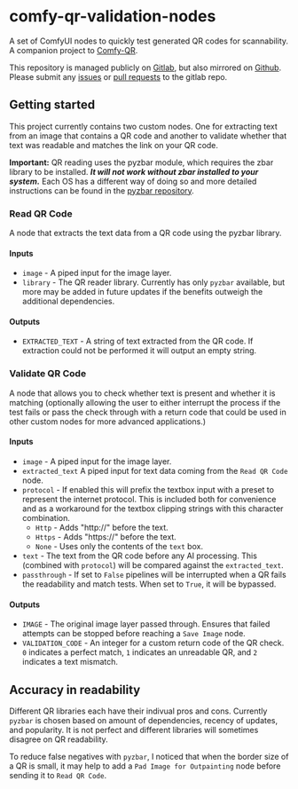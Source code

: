 # comfy-qr-validation-nodes

A set of ComfyUI nodes to quickly test generated QR codes for scannability. A companion project to [Comfy-QR](https://gitlab.com/sofuego-comfy-nodes/ComfyQR).

This repository is managed publicly on [Gitlab](https://gitlab.com/sofuego-comfy-nodes/ComfyQR-scanning-nodes), but also mirrored on [Github](https://github.com/coreyryanhanson/ComfyQR-scanning-nodes). Please submit any [issues](https://gitlab.com/sofuego-comfy-nodes/ComfyQR-scanning-nodes/-/issues) or [pull requests](https://gitlab.com/sofuego-comfy-nodes/ComfyQR-scanning-nodes/-/merge_requests) to the gitlab repo.

## Getting started

This project currently contains two custom nodes. One for extracting text from an image that contains a QR code and another to validate whether that text was readable and matches the link on your QR code.

**Important:** QR reading uses the pyzbar module, which requires the zbar library to be installed. **_It will not work without zbar installed to your system._** Each OS has a different way of doing so and more detailed instructions can be found in the [pyzbar repository](https://github.com/NaturalHistoryMuseum/pyzbar/).

### Read QR Code

A node that extracts the text data from a QR code using the pyzbar library.

#### Inputs

* `image` - A piped input for the image layer.
* `library` - The QR reader library. Currently has only `pyzbar` available, but more may be added in future updates if the benefits outweigh the additional dependencies.

#### Outputs

* `EXTRACTED_TEXT` - A string of text extracted from the QR code. If extraction could not be performed it will output an empty string.

### Validate QR Code

A node that allows you to check whether text is present and whether it is matching (optionally allowing the user to either interrupt the process if the test fails or pass the check through with a return code that could be used in other custom nodes for more advanced applications.)

#### Inputs

* `image` - A piped input for the image layer.
* `extracted_text` A piped input for text data coming from the `Read QR Code` node.
* `protocol` - If enabled this will prefix the textbox input with a preset to represent the internet protocol. This is included both for convenience and as a workaround for the textbox clipping strings with this character combination.
  * `Http` - Adds "http://" before the text.
  * `Https` - Adds "https://" before the text.
  * `None` - Uses only the contents of the `text` box.
* `text` - The text from the QR code before any AI processing. This (combined with `protocol`) will be compared against the `extracted_text`.
* `passthrough` - If set to `False` pipelines will be interrupted when a QR fails the readability and match tests. When set to `True`, it will be bypassed.


#### Outputs

* `IMAGE` - The original image layer passed through. Ensures that failed attempts can be stopped before reaching a `Save Image` node.
* `VALIDATION_CODE` - An integer for a custom return code of the QR check. `0` indicates a perfect match, `1` indicates an unreadable QR, and `2` indicates a text mismatch.

## Accuracy in readability

Different QR libraries each have their indivual pros and cons. Currently `pyzbar` is chosen based on amount of dependencies, recency of updates, and popularity. It is not perfect and different libraries will sometimes disagree on QR readability.

To reduce false negatives with `pyzbar`, I noticed that when the border size of a QR is small, it may help to add a `Pad Image for Outpainting` node before sending it to `Read QR Code`.
